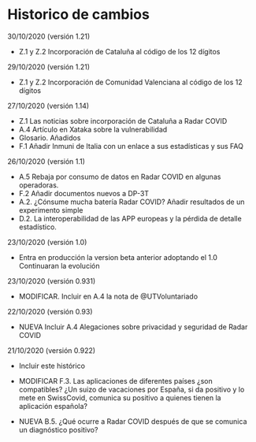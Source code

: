 # Historico de cambios

30/10/2020 (versión 1.21)

- Z.1 y Z.2 Incorporación de Cataluña al código de los 12 dígitos

29/10/2020 (versión 1.21)

- Z.1 y Z.2 Incorporación de Comunidad Valenciana al código de los 12 dígitos 

27/10/2020 (versión 1.14)

- Z.1 Las noticias sobre incorporación de Cataluña a Radar COVID
- A.4 Artículo en Xataka sobre la vulnerabilidad
- Glosario. Añadidos
- F.1 Añadir Inmuni de Italia con un enlace a sus estadísticas y sus FAQ

26/10/2020 (versión 1.1)

- A.5 Rebaja por consumo de datos en Radar COVID en algunas operadoras.
- F.2 Añadir documentos nuevos a  DP-3T
- A.2. ¿Cónsume mucha batería Radar COVID? Añadir resultados de un experimento simple
- D.2. La interoperabilidad de las APP europeas y la pérdida de detalle estadístico.

23/10/2020 (versión 1.0)

- Entra en producción la version beta anterior adoptando el 1.0 Continuaran la evolución

23/10/2020 (versión 0.931)

- MODIFICAR. Incluir en A.4 la nota de @UTVoluntariado

22/10/2020 (versión 0.93)

- NUEVA Incluir A.4 Alegaciones sobre privacidad y seguridad de Radar COVID

21/10/2020 (versión 0.922)

- Incluir este histórico

- MODIFICAR F.3. Las aplicaciones de diferentes países ¿son compatibles? ¿Un suizo de vacaciones por España, si da positivo y lo mete en SwissCovid, comunica su positivo a quienes tienen la aplicación española? 

- NUEVA B.5. ¿Qué ocurre a Radar COVID después de que se comunica un diagnóstico positivo?


